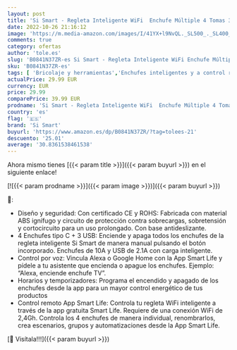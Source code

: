 ```yaml
---
layout: post
title: 'Si Smart - Regleta Inteligente WiFi  Enchufe Múltiple 4 Tomas 3 USB  Control de Voz  Control de Aplicaciones y Función de Temporización  Compatible con Smart Life  Alexa  Google Home'
date: 2022-10-26 21:16:12
image: 'https://m.media-amazon.com/images/I/41YX+l9NvQL._SL500_._SL400_.jpg'
comments: true
category: ofertas
author: 'tole.es'
slug: 'B0841N37ZR-es Si Smart - Regleta Inteligente WiFi Enchufe Múltiple 4...'
sku: 'B0841N37ZR-es'
tags: [ 'Bricolaje y herramientas','Enchufes inteligentes y a control remoto','Enchufes y accesorios','Instalación eléctrica','alexa','google','home','si smart','🇪🇸', ]
actualPrice: 29.99 EUR
currency: EUR
price: 29.99
comparePrice: 39.99 EUR
prodname: 'Si Smart - Regleta Inteligente WiFi  Enchufe Múltiple 4 Tomas 3 USB  Control de Voz  Control de Aplicaciones y Función de Temporización  Compatible con Smart Life  Alexa  Google Home'
country: 'es'
flag: '🇪🇸'
brand: 'Si Smart'
buyurl: 'https://www.amazon.es/dp/B0841N37ZR/?tag=tolees-21'
descuento: '25.01'
average: '30.8361538461538'
---
```


Ahora mismo tienes [{{< param title >}}]({{< param buyurl >}}) en el siguiente enlace!

[![{{< param prodname >}}]({{< param image >}})]({{< param buyurl >}})

🔎:

- Diseño y seguridad: Con certificado CE y ROHS: Fabricada con material ABS ignífugo y circuito de protección contra sobrecargas, sobretensión y cortocircuito para un uso prolongado. Con base antideslizante.
- 4 Enchufes tipo C + 3 USB: Enciende y apaga todos los enchufes de la regleta inteligente Si Smart de manera manual pulsando el botón incorporado. Enchufes de 10A y USB de 2.1A con carga inteligente.
- Control por voz: Vincula Alexa o Google Home con la App Smart Life y pídele a tu asistente que encienda o apague los enchufes. Ejemplo: “Alexa, enciende enchufe TV”.
- Horarios y temporizadores: Programa el encendido y apagado de los enchufes desde la app para un mayor control energético de tus productos
- Control remoto App Smart Life: Controla tu regleta WiFi inteligente a través de la app gratuita Smart Life. Requiere de una conexión WiFi de 2,4Gh. Controla los 4 enchufes de manera individual, renombrarlos, crea escenarios, grupos y automatizaciones desde la App Smart Life.

[🛒 Visítala!!!]({{< param buyurl >}})
